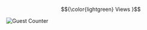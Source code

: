 $${\color{lightgreen} Views }$$

![Guest Counter](https://profile-counter.glitch.me/{bluedinosaurz}/count.svg)
